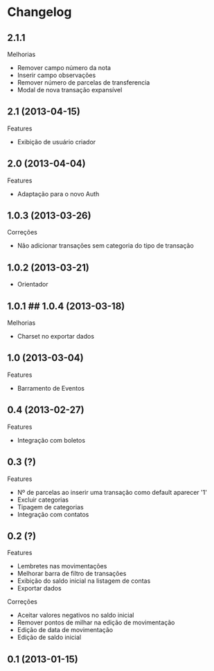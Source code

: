 Changelog
=========

## 2.1.1

Melhorias
- Remover campo número da nota
- Inserir campo observações
- Remover número de parcelas de transferencia
- Modal de nova transação expansível

## 2.1 (2013-04-15)

Features
- Exibição de usuário criador

## 2.0 (2013-04-04)

Features
- Adaptação para o novo Auth

## 1.0.3 (2013-03-26)

Correções
- Não adicionar transações sem categoria do tipo de transação

## 1.0.2 (2013-03-21)
- Orientador

## 1.0.1 ## 1.0.4 (2013-03-18)

Melhorias
- Charset no exportar dados

## 1.0 (2013-03-04)

Features
- Barramento de Eventos

## 0.4 (2013-02-27)

Features
- Integração com boletos

## 0.3 (?)

Features
- Nº de parcelas ao inserir uma transação como default aparecer '1'
- Excluir categorias
- Tipagem de categorias
- Integração com contatos

## 0.2 (?)

Features
- Lembretes nas movimentações
- Melhorar barra de filtro de transações
- Exibição do saldo inicial na listagem de contas
- Exportar dados

Correções
- Aceitar valores negativos no saldo inicial
- Remover pontos de milhar na edição de movimentação
- Edição de data de movimentação
- Edição de saldo inicial

## 0.1 (2013-01-15)